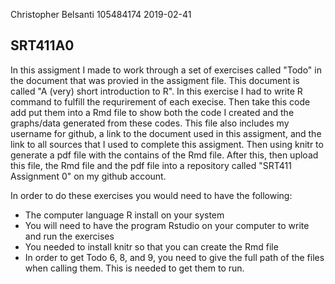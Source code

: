 Christopher Belsanti
105484174
2019-02-41

SRT411A0
----------------
In this assigment I made to work through a set of exercises called "Todo" in the document that was provied in the assigment file. This document is called "A (very) short introduction to R". In this exercise I had to write R command to fulfill the requrirement of each execise. Then take this code add put them into a Rmd file to show both the code I created and the graphs/data generated from these codes. This file also includes my username for github, a link to the document used in this assigment, and the link to all sources that I used to complete this assigment. Then using knitr to generate a pdf file with the contains of the Rmd file. After this, then upload this file, the Rmd file and the pdf file into a repository called "SRT411 Assignment 0" on my github account. 

In order to do these exercises you would need to have the following:
- The computer language R install on your system
- You will need to have the program Rstudio on your computer to write and run the exercises
- You needed to install knitr so that you can create the Rmd file
- In order to get Todo 6, 8, and 9, you need to give the full path of the files when calling them. This is needed to get them to run.
